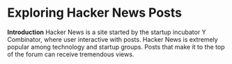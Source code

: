 # Exploring Hacker News Posts

**Introduction**
Hacker News is a site started by the startup incubator Y Combinator, where user interactive with posts.
Hacker News is extremely popular among technology and startup groups. Posts
that make it to the top of the forum can receive tremendous views.